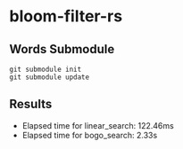 # bloom-filter-rs

## Words Submodule
```
git submodule init
git submodule update
```

## Results
- Elapsed time for linear_search: 122.46ms
- Elapsed time for bogo_search: 2.33s
